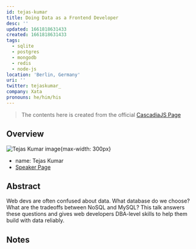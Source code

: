 ```yaml
---
id: tejas-kumar
title: Doing Data as a Frontend Developer
desc: ''
updated: 1661818631433
created: 1661818631433
tags:
  - sqlite
  - postgres
  - mongodb
  - redis
  - node-js
location: 'Berlin, Germany'
uri: ''
twitter: tejaskumar_
company: Xata
pronouns: he/him/his
---
```


<script src="https://giscus.app/client.js"
	data-repo="dendronhq/cascadia-js-2022"
	data-repo-id="R_kgDOH5vYkQ"
	data-category="Announcements"
	data-category-id="DIC_kwDOH5vYkc4CRHwm"
	data-mapping="pathname"
	data-strict="0"
	data-reactions-enabled="1"
	data-emit-metadata="0"
	data-input-position="top"
	data-theme="preferred_color_scheme"
	data-lang="en"
	data-loading="lazy"
	crossorigin="anonymous"
	async>
</script>
	

> The contents here is created from the official [CascadiaJS Page](https://2022.cascadiajs.com/speakers/tejas-kumar)

## Overview

![Tejas Kumar image](https://create-4jr.begin.app/_static/2022/tejas-kumar.jpg){max-width: 300px}
- name: Tejas Kumar
- [Speaker Page](https://2022.cascadiajs.com/speakers/tejas-kumar)

## Abstract

Web devs are often confused about data. What database do we choose? What are the tradeoffs between NoSQL and MySQL? This talk answers these questions and gives web developers DBA-level skills to help them build with data reliably.

## Notes